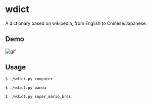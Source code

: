 # wdict

A dictionary based on wikipedia, from English to Chinese/Japanese.

## Demo

![gif](http://i.imgur.com/egOo4S4.gif)

## Usage

```
$ ./wdict.py computer

$ ./wdict.py panda

$ ./wdict.py super_mario_bros.
```
